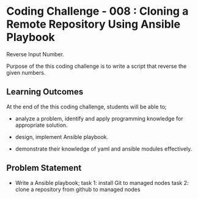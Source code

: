 # Coding Challenge - 008 : Cloning a Remote Repository Using Ansible Playbook 

Reverse Input Number.

Purpose of the this coding challenge is to write a script that reverse the given numbers.


## Learning Outcomes

At the end of the this coding challenge, students will be able to;

- analyze a problem, identify and apply programming knowledge for appropriate solution.

- design, implement Ansible playbook.

- demonstrate their knowledge of yaml and ansible modules effectively.

   
## Problem Statement

- Write a Ansible playbook;
    task 1: install Git to managed nodes
    task 2: clone a repository from github to managed nodes


